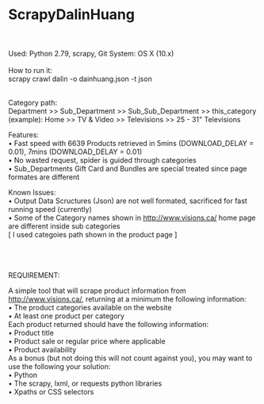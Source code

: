 # ScrapyDalinHuang
<br><br>
Used:  Python 2.79, scrapy, Git
System: OS X (10.x)
<br><br>
How to run it:<br>
scrapy crawl dalin -o dainhuang.json -t json
<br><br>

Category path:<br>
	Department >> Sub_Department >> Sub_Sub_Department >> this_category<br>
(example):  Home  >>  TV & Video  >>  Televisions  >>  25 - 31" Televisions<br>
	

Features:<br>
	• Fast speed with 6639 Products retrieved in 5mins (DOWNLOAD_DELAY = 0.01), 7mins (DOWNLOAD_DELAY = 0.01)<br>
	• No wasted request, spider is guided through categories<br>
	• Sub_Departments Gift Card and Bundles are special treated since page formates are different<br>
	
Known Issues:<br>
	• Output Data Scructures (Json) are not well formated, sacrificed for fast running speed (currently)<br>
	• Some of the Category names shown in http://www.visions.ca/ home page are different inside sub categories<br>
 	 	 		[ I used categoies path shown in the product page ]
 	 	 		
 	 	 		
<br><br><br>
REQUIREMENT:

A simple tool that will scrape product information from http://www.visions.ca/, returning at a
minimum the following information:<br>
    • The product categories available on the website<br>
	• At least one product per category<br>
Each product returned should have the following information:<br>
	• Product title<br>
	• Product sale or regular price where applicable<br>
	• Product availability<br>
As a bonus (but not doing this will not count against you), you may want to use the following
your solution:<br>
	• Python<br>
	• The scrapy, lxml, or requests python libraries<br>
	• Xpaths or CSS selectors<br><br>



